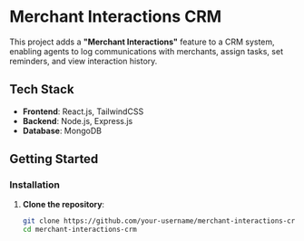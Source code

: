 # Merchant Interactions CRM

This project adds a **"Merchant Interactions"** feature to a CRM system, enabling agents to log communications with merchants, assign tasks, set reminders, and view interaction history.

## Tech Stack

- **Frontend**: React.js, TailwindCSS
- **Backend**: Node.js, Express.js
- **Database**: MongoDB

## Getting Started

### Installation

1. **Clone the repository**:

   ```bash
   git clone https://github.com/your-username/merchant-interactions-crm.git
   cd merchant-interactions-crm
